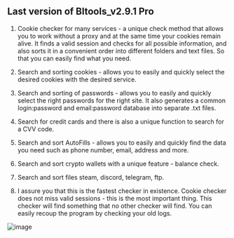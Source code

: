 ## Last version of Bltools_v2.9.1 Pro

1. Cookie checker for many services - a unique check method that allows you to work without a proxy and at the same time your cookies remain alive. It finds a valid session and checks for all possible information, and also sorts it in a convenient order into different folders and text files. So that you can easily find what you need.
   
3. Search and sorting cookies - allows you to easily and quickly select the desired cookies with the desired service.

4. Search and sorting of passwords - allows you to easily and quickly select the right passwords for the right site. It also generates a common login:password and email:password database into separate .txt files.

5. Search for credit cards and there is also a unique function to search for a CVV code.

6. Search and sort AutoFills - allows you to easily and quickly find the data you need such as phone number, email, address and more.

7. Search and sort crypto wallets with a unique feature - balance check.

8. Search and sort files steam, discord, telegram, ftp.

9. I assure you that this is the fastest checker in existence. Cookie checker does not miss valid sessions - this is the most important thing. This checker will find something that no other checker will find. You can easily recoup the program by checking your old logs.
   
![image](https://github.com/user-attachments/assets/1507c2a8-47ce-4d94-b4a5-1e760fed06ef)
